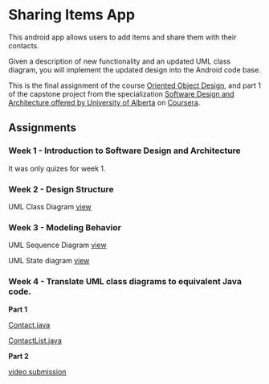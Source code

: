 # Sharing Items App

This android app allows users to add items and share them with their contacts.

Given a description of new functionality and an updated UML class diagram, you will implement the updated design into the Android code base.

This is the final assignment of the course [Oriented Object Design](https://www.coursera.org/learn/object-oriented-design), and part 1 of the capstone project from the specialization [Software Design and Architecture offered by University of Alberta](https://www.coursera.org/specializations/software-design-architecture) on [Coursera](https://www.coursera.org).

## Assignments

### Week 1 - Introduction to Software Design and Architecture

It was only quizes for week 1.

### Week 2 - Design Structure

UML Class Diagram [view](https://github.com/gilsonsf/sharing-app/blob/master/imgs/UML-Class-Diagram.png)

### Week 3 - Modeling Behavior

UML Sequence Diagram [view](https://github.com/gilsonsf/sharing-app/blob/master/imgs/UML-Sequence-Diagram.png)

UML State diagram [view](https://github.com/gilsonsf/sharing-app/blob/master/imgs/UML-State-Diagram.png)

### Week 4 - Translate UML class diagrams to equivalent Java code.

**Part 1**

[Contact.java](https://github.com/gilsonsf/sharing-app/blob/master/SharingApp/app/src/main/java/com/example/sharingapp/Contact.java)

[ContactList.java](https://github.com/gilsonsf/sharing-app/blob/master/SharingApp/app/src/main/java/com/example/sharingapp/ContactList.java)

**Part 2**

[video submission](https://www.youtube.com/watch?time_continue=6&v=WVXvfkEZXEw)
